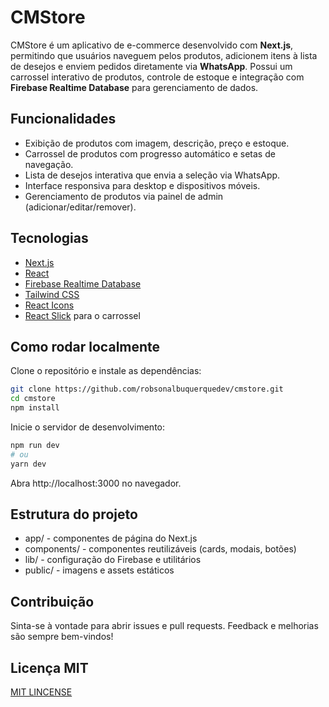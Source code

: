 # CMStore

CMStore é um aplicativo de e-commerce desenvolvido com **Next.js**, permitindo que usuários naveguem pelos produtos, adicionem itens à lista de desejos e enviem pedidos diretamente via **WhatsApp**. Possui um carrossel interativo de produtos, controle de estoque e integração com **Firebase Realtime Database** para gerenciamento de dados.

## Funcionalidades

- Exibição de produtos com imagem, descrição, preço e estoque.
- Carrossel de produtos com progresso automático e setas de navegação.
- Lista de desejos interativa que envia a seleção via WhatsApp.
- Interface responsiva para desktop e dispositivos móveis.
- Gerenciamento de produtos via painel de admin (adicionar/editar/remover).

## Tecnologias

- [Next.js](https://nextjs.org)
- [React](https://reactjs.org)
- [Firebase Realtime Database](https://firebase.google.com)
- [Tailwind CSS](https://tailwindcss.com)
- [React Icons](https://react-icons.github.io/react-icons)
- [React Slick](https://react-slick.neostack.com/) para o carrossel

## Como rodar localmente

Clone o repositório e instale as dependências:

```bash
git clone https://github.com/robsonalbuquerquedev/cmstore.git
cd cmstore
npm install
```
Inicie o servidor de desenvolvimento:

```bash
npm run dev
# ou
yarn dev
```

Abra http://localhost:3000 no navegador.

## Estrutura do projeto

- app/ - componentes de página do Next.js
- components/ - componentes reutilizáveis (cards, modais, botões)
- lib/ - configuração do Firebase e utilitários
- public/ - imagens e assets estáticos

## Contribuição 

Sinta-se à vontade para abrir issues e pull requests.
Feedback e melhorias são sempre bem-vindos!

## Licença MIT

[MIT LINCENSE](LICENSE)
